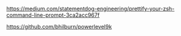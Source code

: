 https://medium.com/statementdog-engineering/prettify-your-zsh-command-line-prompt-3ca2acc967f

https://github.com/bhilburn/powerlevel9k